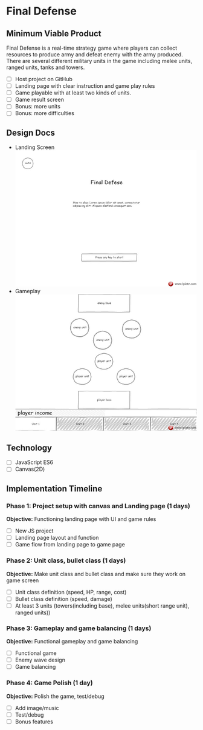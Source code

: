 # Final Defense

## Minimum Viable Product

Final Defense is a real-time strategy game where players can collect resources to produce army and defeat enemy with the army produced.
There are several different military units in the game including melee units, ranged units, tanks and towers.

- [ ] Host project on GitHub
- [ ] Landing page with clear instruction and game play rules
- [ ] Game playable with at least two kinds of units.
- [ ] Game result screen
- [ ] Bonus: more units
- [ ] Bonus: more difficulties

## Design Docs
* Landing Screen
![landing]
* Gameplay
![gameplay]

[landing]: ./docs/wireframes/landing.jpg
[gameplay]: ./docs/wireframes/gameplay.jpg

## Technology
- [ ] JavaScript ES6
- [ ] Canvas(2D)

## Implementation Timeline

### Phase 1: Project setup with canvas and Landing page (1 days)

**Objective:** Functioning landing page with UI and game rules

- [ ] New JS project
- [ ] Landing page layout and function
- [ ] Game flow from landing page to game page

### Phase 2: Unit class, bullet class (1 days)

**Objective:** Make unit class and bullet class and make sure they work on game screen

- [ ] Unit class definition (speed, HP, range, cost)
- [ ] Bullet class definition (speed, damage)
- [ ] At least 3 units (towers(including base), melee units(short range unit), ranged units))

### Phase 3: Gameplay and game balancing (1 days)

**Objective:** Functional gameplay and game balancing

- [ ] Functional game
- [ ] Enemy wave design
- [ ] Game balancing

### Phase 4: Game Polish (1 day)

**Objective:** Polish the game, test/debug

- [ ] Add image/music
- [ ] Test/debug
- [ ] Bonus features
